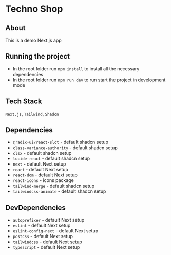 # Techno Shop

## About

This is a demo Next.js app

## Running the project

- In the root folder run `npm install` to install all the necessary dependencies
- In the root folder run `npm run dev` to run start the project in development mode

## Tech Stack

`Next.js`, `Tailwind`, `Shadcn`

## Dependencies

- `@radix-ui/react-slot` - default shadcn setup
- `class-variance-authority` - default shadcn setup
- `clsx` - default shadcn setup
- `lucide-react` - default shadcn setup
- `next` - default Next setup
- `react` - default Next setup
- `react-dom` - default Next setup
- `react-icons` - icons package
- `tailwind-merge` - default shadcn setup
- `tailwindcss-animate` - default shadcn setup

## DevDependencies

- `autoprefixer` - default Next setup
- `eslint` - default Next setup
- `eslint-config-next` - default Next setup
- `postcss` - default Next setup
- `tailwindcss` - default Next setup
- `typescript` - default Next setup

